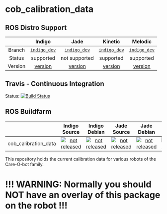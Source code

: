 cob_calibration_data
===========

## ROS Distro Support

|         | Indigo | Jade | Kinetic | Melodic |
|:-------:|:------:|:----:|:-------:|:-------:|
| Branch  | [`indigo_dev`](https://github.com/ipa320/cob_calibration_data/tree/indigo_dev) | [`indigo_dev`](https://github.com/ipa320/cob_calibration_data/tree/indigo_dev) | [`indigo_dev`](https://github.com/ipa320/cob_calibration_data/tree/indigo_dev) | [`indigo_dev`](https://github.com/ipa320/cob_calibration_data/tree/indigo_dev) |
| Status  |  supported | not supported | supported | supported |
| Version | [version](http://repositories.ros.org/status_page/ros_indigo_default.html?q=cob_calibration_data) | [version](http://repositories.ros.org/status_page/ros_jade_default.html?q=cob_calibration_data) | [version](http://repositories.ros.org/status_page/ros_kinetic_default.html?q=cob_calibration_data) | [version](http://repositories.ros.org/status_page/ros_melodic_default.html?q=cob_calibration_data) |

## Travis - Continuous Integration

Status: [![Build Status](https://travis-ci.com/ipa320/cob_calibration_data.svg?branch=indigo_dev)](https://travis-ci.com/ipa320/cob_calibration_data)

## ROS Buildfarm

|         | Indigo Source | Indigo Debian | Jade Source | Jade Debian | Kinetic Source | Kinetic Debian | Melodic Source | Melodic Debian |
|:-------:|:-------------:|:-------------:|:-----------:|:-----------:|:--------------:|:--------------:|:--------------:|:--------------:|
| cob_calibration_data | [![not released](http://build.ros.org/buildStatus/icon?job=Isrc_uT__cob_calibration_data__ubuntu_trusty__source)](http://build.ros.org/view/Isrc_uT/job/Isrc_uT__cob_calibration_data__ubuntu_trusty__source/) | [![not released](http://build.ros.org/buildStatus/icon?job=Ibin_uT64__cob_calibration_data__ubuntu_trusty_amd64__binary)](http://build.ros.org/view/Ibin_uT64/job/Ibin_uT64__cob_calibration_data__ubuntu_trusty_amd64__binary/) | [![not released](http://build.ros.org/buildStatus/icon?job=Jsrc_uT__cob_calibration_data__ubuntu_trusty__source)](http://build.ros.org/view/Jsrc_uT/job/Jsrc_uT__cob_calibration_data__ubuntu_trusty__source/) | [![not released](http://build.ros.org/buildStatus/icon?job=Jbin_uT64__cob_calibration_data__ubuntu_trusty_amd64__binary)](http://build.ros.org/view/Jbin_uT64/job/Jbin_uT64__cob_calibration_data__ubuntu_trusty_amd64__binary/) | [![not released](http://build.ros.org/buildStatus/icon?job=Ksrc_uX__cob_calibration_data__ubuntu_xenial__source)](http://build.ros.org/view/Ksrc_uX/job/Ksrc_uX__cob_calibration_data__ubuntu_xenial__source/) | [![not released](http://build.ros.org/buildStatus/icon?job=Kbin_uX64__cob_calibration_data__ubuntu_xenial_amd64__binary)](http://build.ros.org/view/Kbin_uX64/job/Kbin_uX64__cob_calibration_data__ubuntu_xenial_amd64__binary/) | [![not released](http://build.ros.org/buildStatus/icon?job=Msrc_uB__cob_calibration_data__ubuntu_bionic__source)](http://build.ros.org/view/Msrc_uB/job/Msrc_uB__cob_calibration_data__ubuntu_bionic__source/) | [![not released](http://build.ros.org/buildStatus/icon?job=Mbin_uB64__cob_calibration_data__ubuntu_bionic_amd64__binary)](http://build.ros.org/view/Mbin_uB64/job/Mbin_uB64__cob_calibration_data__ubuntu_bionic_amd64__binary/) |


This repository holds the current calibration data for various robots of the Care-O-bot family.

!!! WARNING: Normally you should __NOT__ have an overlay of this package on the robot !!!
====================
